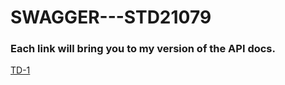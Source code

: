 # SWAGGER---STD21079

### Each link will bring you to my version of the API docs.

[TD-1](https://github.com/Tiantsoa79/SWAGGER---STD21079/blob/main/TD1-SWAGGER-STD21079.yml)
